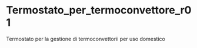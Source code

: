 # Termostato_per_termoconvettore_r01
 Termostato per la gestione di termoconvettorii per uso domestico
